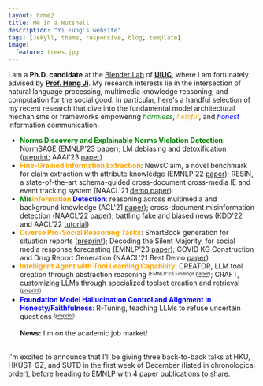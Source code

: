 ```yaml
---
layout: home2
title: Me in a Nutshell
description: "Yi Fung's website"
tags: [Jekyll, theme, responsive, blog, template]
image:
  feature: trees.jpg
---
```


I am a <b>Ph.D. candidate</b> at the <a href="https://blender.cs.illinois.edu/" target="_blank">Blender Lab</a> of <a href="https://cs.illinois.edu/" target="_blank"><b>UIUC</b></a>, where I am fortunately advised by <a href="https://blender.cs.illinois.edu/hengji.html" target="_blank"><b>Prof. Heng Ji</b></a>. My research interests lie in the intersection of natural language processing, multimedia knowledge reasoning, and computation for the social good. In particular, here's a handful selection of my recent research that dive into the fundamental model architectural mechanisms or frameworks empowering <i><font color="green">harmless</font></i>, <i><font color="orange">helpful</font></i>, and <i><font color="blue">honest</font></i> information communication:
* <b><font color="green">Norms Discovery and Explainable Norms Violation Detection</font></b>: NormSAGE (EMNLP'23 <a href="https://arxiv.org/abs/2210.08604" target="_blank">paper</a>); LM debiasing and detoxification (<a href="https://arxiv.org/abs/2305.12798" target="_blank">preprint</a>; AAAI'23 <a href="https://ojs.aaai.org/index.php/AAAI/article/view/26279" target="_blank">paper</a>)
* <b><font color="orange">Fine-Grained Information Extraction</font></b>: NewsClaim, a novel benchmark for claim extraction with attribute knowledge (EMNLP'22 <a href="https://arxiv.org/abs/2112.08544" target="_blank">paper</a>); RESIN, a state-of-the-art schema-guided cross-document cross-media IE and event tracking system (NAACL'21 <a href="https://aclanthology.org/2021.naacl-demos.16/" target="_blank">demo paper</a>)
* <b><font color="green">Mis</font><font color="orange">information</font> <font color="blue">Detection</font></b>: reasoning across multimedia and background knowledge (ACL'21 <a href="http://scholar.google.es/citations?user=eUae2K0AAAAJ" target="_blank">paper</a>); cross-document misinformation detection (NAACL'22 <a href="https://aclanthology.org/2022.naacl-main.40/" target="_blank">paper</a>); battling fake and biased news (KDD'22 and AACL'22 <a href="https://dl.acm.org/doi/abs/10.1145/3534678.3542615" target="_blank">tutorial</a>)
* <b><font color="orange">Diverse Pro-Social Reasoning Tasks</font></b>: SmartBook generation for situation reports (<a href="https://arxiv.org/pdf/2303.14337.pdf" target="_blank">preprint</a>); Decoding the Silent Majority, for social media response forecasting (EMNLP'23 <a href="https://arxiv.org/pdf/2310.13297.pdf" target="_blank">paper</a>); COVID KG Construction and Drug Report Generation (NAACL'21 Best Demo <a href="https://aclanthology.org/2021.naacl-demos.8/" target="_blank">paper</a>)
* <b><font color="orange">Intelligent Agent with Tool Learning Capability</font></b>: CREATOR, LLM tool creation through abstraction reasoning <sup><sub>(EMNLP'23 Findings <a href="https://arxiv.org/pdf/2305.14318.pdf" target="_blank">paper</a>)</sub></sup>; CRAFT, customizing LLMs through specialized toolset creation and retrieval <sup><sub>(<a href="https://arxiv.org/abs/2309.17428" target="_blank">preprint</a>)</sub></sup>
* <b><font color="blue">Foundation Model Hallucination Control and Alignment in Honesty/Faithfulness</font></b>: R-Tuning, teaching LLMs to refuse uncertain questions <sup><sub>(<a href="https://arxiv.org/abs/2311.09677" target="_blank">preprint</a>)</sub></sup>
<br><br>
<b><underline>News</underline>:</b> I'm on the academic job market!
<br>
I'm excited to announce that I'll be giving three back-to-back talks at HKU, HKUST-GZ, and SUTD in the first week of December (listed in chronological order), before heading to EMNLP with 4 paper publications to share.
